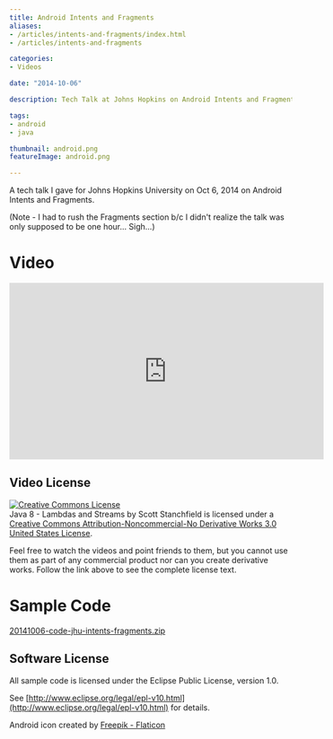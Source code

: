 ```yaml
---
title: Android Intents and Fragments
aliases:
- /articles/intents-and-fragments/index.html
- /articles/intents-and-fragments

categories:
- Videos

date: "2014-10-06"

description: Tech Talk at Johns Hopkins on Android Intents and Fragments.

tags:
- android
- java

thumbnail: android.png
featureImage: android.png

---
```

A tech talk I gave for Johns Hopkins University on Oct 6, 2014 on Android Intents and Fragments.

<!--more-->

 (Note - I had to rush the Fragments section b/c I didn't realize the talk was only supposed to be one hour... Sigh...)

# Video

<iframe width="560" height="315" src="https://www.youtube.com/embed/Y3j_rG7TH5w" frameborder="0" allow="autoplay; encrypted-media" allowfullscreen></iframe>

## Video License

[![Creative Commons License](http://i.creativecommons.org/l/by-nc-nd/3.0/us/88x31.png)](http://creativecommons.org/licenses/by-nc-nd/3.0/us/)  
Java 8 - Lambdas and Streams by Scott Stanchfield is licensed under a [Creative Commons Attribution-Noncommercial-No Derivative Works 3.0 United States License](http://creativecommons.org/licenses/by-nc-nd/3.0/us/).  
  
Feel free to watch the videos and point friends to them, but you cannot use them as part of any commercial product nor can you create derivative works. Follow the link above to see the complete license text.

# Sample Code

[20141006-code-jhu-intents-fragments.zip](20141006-code-jhu-intents-fragments.zip)

## Software License

All sample code is licensed under the Eclipse Public License, version 1.0.

See [http://www.eclipse.org/legal/epl-v10.html](http://www.eclipse.org/legal/epl-v10.html) for details.

Android icon created by [Freepik - Flaticon](https://www.flaticon.com/free-icons/android)